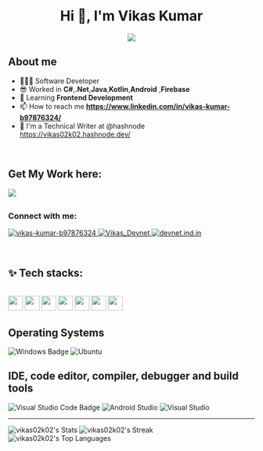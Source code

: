 
<h1 align="center">Hi 👋, I'm Vikas Kumar</h1>

<!-- This is Typing SVG -->

<p align="center">
  <a href="https://git.io/typing-svg"><img src="https://readme-typing-svg.demolab.com?font=Fira+Code&duration=3000&pause=1000&color=00D9F7&center=true&vCenter=true&width=435&lines=I'm+an+Android+App+Developer+;Dot+NET+Developer;Technical Writer"></a>
</p>

<!-- This is about me -->
   <tr>
    <td>

## About me 

- 🧑🏻‍💻 Software Developer
- 😎 Worked in **C#**,**.Net**,**Java**,**Kotlin**,**Android** ,**Firebase**
- 🌱 Learning **Frontend Development**
- 📫 How to reach me **https://www.linkedin.com/in/vikas-kumar-b97876324/**
- 📝 I'm a Technical Writer at @hashnode https://vikas02k02.hashnode.dev/

</td>
</tr>

<br>

<!-- Read the blogs here on my hashnode profile -->

## Get My Work here:
<p align="left"> 

</a>
  <a href="https://vikas02k02.hashnode.dev/"
    target="_blank"
    rel="Vikas's hashnode" >
    <img
      src="https://img.shields.io/badge/Hashnode-2962FF?style=for-the-badge&logo=hashnode&logoColor=white" />
  </a>
  </a>
</p>


<!-- come on let's connect here -->

## <h3 align="left"> Connect with me:</h3>
<p align="left">
  <a href="https://www.linkedin.com/in/vikas-kumar-b97876324/" target="_blank">
    <img src="https://img.shields.io/badge/linkedin-%230077B5.svg?style=for-the-badge&logo=linkedin&logoColor=white" alt="vikas-kumar-b97876324" />
  </a>
   <a href="https://x.com/Vikas_Devnet/" target="_blank">
    <img src="https://img.shields.io/badge/Twitter-9e6b79?style=for-the-badge&logo=twitter&logoColor=white" alt="Vikas_Devnet" />
  </a>
  <a href="https://devnet.ind.in/" target="_blank" rel="Devnet Site" target="_blank">
    <img src="https://img.shields.io/badge/Devnet-24826d?style=for-the-badge&logo=linkedin&logoColor=white" alt="devnet.ind.in" />
  </a>
</p>


<!-- these are my tech stacks that i'm using currently-->

<br>



## ✨ Tech stacks:
   <br>
<code><a href="https://www.oracle.com/java/" target="_blank"><img height="30" src="https://www.vectorlogo.zone/logos/java/java-icon.svg"></a></code>
<code><a href="https://developer.android.com/" target="_blank"><img height="30" src="https://www.vectorlogo.zone/logos/android/android-icon.svg"></a></code>
<code><a href="https://firebase.google.com/" target="_blank"><img height="30" src="https://www.vectorlogo.zone/logos/firebase/firebase-icon.svg"></a></code>
<code><a href="https://kotlinlang.org/docs/home.html" target="_blank"><img height="30" src="https://www.vectorlogo.zone/logos/kotlinlang/kotlinlang-icon.svg"></a></code>
<code><a href="https://learn.microsoft.com/en-us/dotnet/core/introduction" target="_blank"><img height="30" src="https://www.vectorlogo.zone/logos/dotnet/dotnet-horizontal.svg"></a></code>
<code><a href="https://www.w3schools.com/sql/" target="_blank"><img height="30" src="https://www.vectorlogo.zone/logos/mysql/mysql-horizontal.svg"></a></code>
<code><a href="https://git-scm.com/" target="_blank"><img height="30" src="https://www.vectorlogo.zone/logos/git-scm/git-scm-icon.svg"></a></code>



<br>


## Operating Systems </h3>  
![Windows Badge](https://img.shields.io/badge/Windows-0078D4?logo=windows&logoColor=fff&style=for-the-badge)
![Ubuntu](https://img.shields.io/badge/Ubuntu-E95420?logo=ubuntu&logoColor=fff&style=for-the-badge)
<br>

##  IDE, code editor, compiler, debugger and build tools  
![Visual Studio Code Badge](https://img.shields.io/badge/Visual%20Studio%20Code-007ACC?logo=visualstudiocode&logoColor=fff&style=for-the-badge)
![Android Studio](https://img.shields.io/badge/Android%20Studio-3DDC84.svg?style=for-the-badge&logo=android-studio&logoColor=white)
![Visual Studio ](https://img.shields.io/visual-studio-marketplace/d/ritwickdey.LiveServer?style=for-the-badge&logo=visual%20studio&label=Visual%20Studio&labelColor=purple)

---

![vikas02k02's Stats](https://github-readme-stats.vercel.app/api?username=Vikas-Devnet&theme=radical&show_icons=true&hide_border=false&count_private=false)
![vikas02k02's Streak](https://github-readme-streak-stats.herokuapp.com/?user=Vikas-Devnet&theme=radical&hide_border=false)
![vikas02k02's Top Languages](https://github-readme-stats.vercel.app/api/top-langs/?username=Vikas-Devnet&theme=radical&show_icons=true&hide_border=false&layout=compact)












<!--
**vikas02k02/vikas02k02** is a ✨ _special_ ✨ repository because its `README.md` (this file) appears on your GitHub profile.

Here are some ideas to get you started:

- 🔭 I’m currently working on ...
- 🌱 I’m currently learning ...
- 👯 I’m looking to collaborate on ...
- 🤔 I’m looking for help with ...
- 💬 Ask me about ...
- 📫 How to reach me: ...
- 😄 Pronouns: ...
- ⚡ Fun fact: ...
-->
